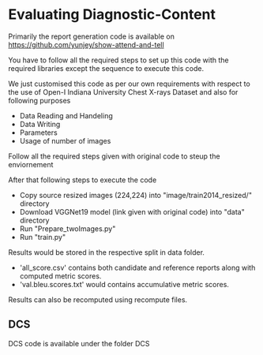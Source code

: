 # Evaluating Diagnostic-Content
Primarily the report generation code is available on https://github.com/yunjey/show-attend-and-tell

You have to follow all the required steps to set up this code with the required libraries except the sequence to execute this code.

We just customised this code as per our own requirements with respect to the use of Open-I Indiana University Chest X-rays Dataset and also for following purposes

- Data Reading and Handeling
- Data Writing
- Parameters 
- Usage of number of images


Follow all the required steps given with original code to steup the enviornement


After that following steps to execute the code

- Copy source resized images (224,224) into "image/train2014_resized/" directory
- Download VGGNet19 model (link given with original code) into "data" directory 
- Run "Prepare_twoImages.py"
- Run "train.py"

Results would be stored in the respective split in data folder.

- 'all_score.csv' contains both candidate and reference reports along with computed metric scores.
- 'val.bleu.scores.txt' would contains accumulative metric scores.

Results can also be recomputed using recompute files.

## DCS
DCS code is available under the folder DCS
